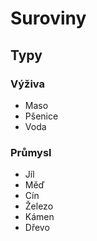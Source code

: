 # Suroviny

## Typy
### Výživa
- Maso
- Pšenice
- Voda

### Průmysl
- Jíl
- Měď
- Cín
- Železo
- Kámen
- Dřevo
